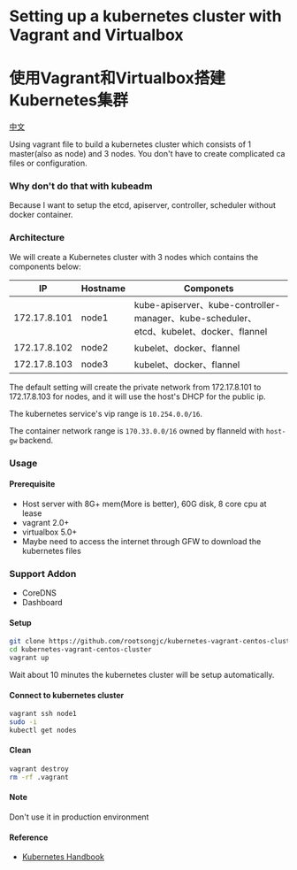 # Setting up a kubernetes cluster with Vagrant and Virtualbox

# 使用Vagrant和Virtualbox搭建Kubernetes集群

[中文](docs/README-cn.md)


Using vagrant file to build a kubernetes cluster which consists of 1 master(also as node) and 3 nodes. You don't have to create complicated ca files or configuration.

### Why don't do that with kubeadm

Because I want to setup the etcd, apiserver, controller, scheduler without docker container.

### Architecture

We will create a Kubernetes cluster with 3 nodes which contains the components below:

| IP           | Hostname | Componets                                |
| ------------ | -------- | ---------------------------------------- |
| 172.17.8.101 | node1    | kube-apiserver、kube-controller-manager、kube-scheduler、etcd、kubelet、docker、flannel |
| 172.17.8.102 | node2    | kubelet、docker、flannel                   |
| 172.17.8.103 | node3    | kubelet、docker、flannel                   |

The default setting will create the private network from 172.17.8.101 to 172.17.8.103 for nodes, and it will use the host's DHCP for the public ip.

The kubernetes service's vip range is `10.254.0.0/16`.

The container network range is `170.33.0.0/16` owned by flanneld with `host-gw` backend.

### Usage

#### Prerequisite
* Host server with 8G+ mem(More is better), 60G disk, 8 core cpu at lease
* vagrant 2.0+
* virtualbox 5.0+
* Maybe need to access the internet through GFW to download the kubernetes files

### Support Addon

- CoreDNS
- Dashboard

#### Setup
```bash
git clone https://github.com/rootsongjc/kubernetes-vagrant-centos-cluster.git
cd kubernetes-vagrant-centos-cluster
vagrant up
```

Wait about 10 minutes the kubernetes cluster will be setup automatically.

#### Connect to kubernetes cluster

```bash
vagrant ssh node1
sudo -i
kubectl get nodes
```

#### Clean

```bash
vagrant destroy
rm -rf .vagrant
```

#### Note

Don't use it in production environment

#### Reference

* [Kubernetes Handbook](https://jimmysong.io/kubernetes-handbook/)


